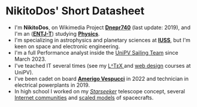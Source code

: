 # NikitoDos' Short Datasheet

+ I'm **NikitoDos**, on Wikimedia Project [**Dnepr740**](https://it.wikipedia.org/wiki/Utente:Dnepr740) (last update: 2019), and I'm an ([**ENTJ-T**](https://www.16personalities.com/entj-personality)) studying [**Physics**](https://fisica.dip.unipv.it/en).
+ I'm specializing in astrophysics and planetary sciences at [**IUSS**](https://www.iusspavia.it/en), but I'm keen on space and electronic engineering.
+ I'm a full Performance analyst inside the [UniPV Sailing Team](http://www.sailingteamunipv.it/) since March 2023.
+ I've teached IT several times (see my [ LᴬTᴇX ](https://github.com/nikitodos/latex) and [web design](https://github.com/nikitodos/webdesign_intro) courses at UniPV).
+ I've been cadet on board [**Amerigo Vespucci**](https://en.wikipedia.org/wiki/Italian_training_ship_Amerigo_Vespucci) in 2022 and technician in electrical powerplants in 2019.
+ In high school I worked on my [*Starseeker*](https://github.com/nikitodos/starseeker) telescope concept, several [Internet communities](https://github.com/nikitodos/FirstNotes) and [scaled models](https://github.com/nikitodos/3D_Collection) of spacecrafts.

